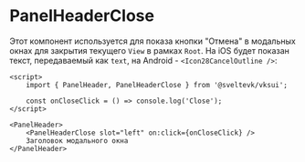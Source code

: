 # PanelHeaderClose

Этот компонент используется для показа кнопки "Отмена" в модальных окнах для закрытия текущего `View` в рамках `Root`. На iOS будет показан текст, передаваемый как `text`, на Android - `<Icon28CancelOutline />`:

```svelte frame mini
<script>
	import { PanelHeader, PanelHeaderClose } from '@sveltevk/vksui';

	const onCloseClick = () => console.log('Close');
</script>

<PanelHeader>
	<PanelHeaderClose slot="left" on:click={onCloseClick} />
	Заголовок модального окна
</PanelHeader>
```
